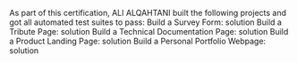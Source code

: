 As part of this certification, ALI ALQAHTANI built the following projects and got all automated test suites to pass:
Build a Survey Form: solution
Build a Tribute Page: solution
Build a Technical Documentation Page: solution
Build a Product Landing Page: solution
Build a Personal Portfolio Webpage: solution
